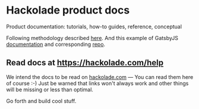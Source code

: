 # Hackolade product docs

Product documentation: tutorials, how-to guides, reference, conceptual



Following methodology described [here](https://documentation.divio.com/introduction/).  And this example of GatsbyJS [documentation](https://www.gatsbyjs.com/docs/) and corresponding  [repo](https://github.com/gatsbyjs/gatsby/tree/master/docs).



## Read docs at https://hackolade.com/help

We intend the docs to be read on [hackolade.com](https://hackolade.com/help) — You can read them here of course :-) Just be warned that links won't always work and other things will be missing or less than optimal.

Go forth and build cool stuff.
